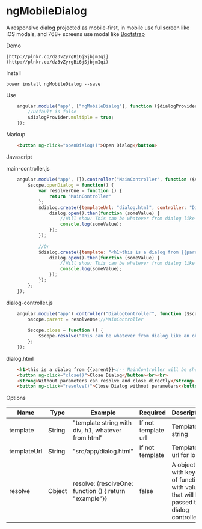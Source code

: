 # ngMobileDialog
A responsive dialog projected as mobile-first, in mobile use fullscreen like iOS modals, and 768+ screens use modal like [Bootstrap](http://getbootstrap.com)

Demo

    [http://plnkr.co/dz3vZyrgBi6jSjbjmIqi](http://plnkr.co/dz3vZyrgBi6jSjbjmIqi)



Install

    bower install ngMobileDialog --save
    
Use
```javascript
    angular.module("app", ["ngMobileDialog"], function ($dialogProvider) {
    	//Default is false
    	$dialogProvider.multiple = true;
    });
```
Markup
```html
    <button ng-click="openDialog()">Open Dialog</button>
```
Javascript

main-controller.js
```javascript
    angular.module("app", []).controller("MainController", function ($scope, $dialog) {
		$scope.openDialog = function() {
			var resolverOne = function () {
				return "MainController"
			};
			$dialog.create({templateUrl: "dialog.html", controller: "DialogController", resolve: {resolveOne: resolverOne}}, function (dialog) {
				dialog.open().then(function (someValue) {
					//Will show: This can be whatever from dialog like an object or string
					console.log(someValue);
				});
			});
			
			//Or
			$dialog.create({template: "<h1>this is a dialog from {{parent}}<!-- MainController will be show--></h1>", controller: "DialogController", resolve: {resolveOne: resolverOne}}, function (dialog) {
				dialog.open().then(function (someValue) {
					//Will show: This can be whatever from dialog like an object or string
					console.log(someValue);
				});
			});
		};
    });
```
dialog-controller.js
```javascript
	angular.module("app").controller("DialogController", function ($scope, resolveOne) {
		$scope.parent = resolveOne;//MainController
		
		$scope.close = function () {
			$scope.resolve("This can be whatever from dialog like an object or string");
		};
	});
```

dialog.html
```html
    <h1>this is a dialog from {{parent}}<!-- MainController will be show--></h1>
    <button ng-click="close()">Close Dialog</button><br><br>
    <strong>Without parameters can resolve and close directly</strong>
    <button ng-click="resolve()">Close Dialog without parameters</button>
```
Options

| Name      | Type   | Example                                                | Required            | Description                                                              |
|-------------|--------|--------------------------------------------------------|---------------------|--------------------------------------------------------------------------|
| template    | String | "template string with div, h1, whatever from html"                                      | If not template url | Template string                                                          |
| templateUrl | String | "src/app/dialog.html"                                  | If not template     | Template url for load                                                    |
| resolve     | Object | resolve: {resolveOne: function () { return "example"}} | false               | A object with keys of functions with values that will be passed to dialog controller |

